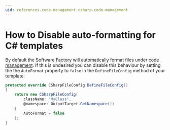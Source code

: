 ```yaml
---
uid: references.code-management.csharp-code-management
---
```

# How to Disable auto-formatting for C# templates

By default the Software Factory will automatically format files under [code management](xref:references.code-management). If this is undesired you can disable this behaviour by setting the the `AutoFormat` property to `false` in the `DefineFileConfig` method of your template:

```csharp
protected override CSharpFileConfig DefineFileConfig()
{
    return new CSharpFileConfig(
        className: "MyClass",
        @namespace: OutputTarget.GetNamespace())
    {
        AutoFormat = false
    };
}
```
